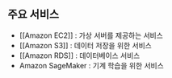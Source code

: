 
## 주요 서비스
- [[Amazon EC2]] : 가상 서버를 제공하는 서비스
- [[Amazon S3]] : 데이터 저장을 위한 서비스
- [[Amazon RDS]] : 데이터베이스 서비스
- Amazon SageMaker : 기계 학습을 위한 서비스


